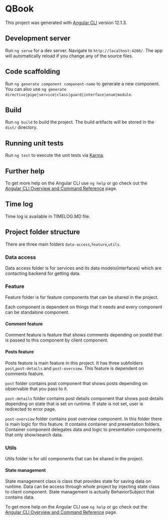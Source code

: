 # QBook

This project was generated with [Angular CLI](https://github.com/angular/angular-cli) version 12.1.3.

## Development server

Run `ng serve` for a dev server. Navigate to `http://localhost:4200/`. The app will automatically reload if you change any of the source files.

## Code scaffolding

Run `ng generate component component-name` to generate a new component. You can also use `ng generate directive|pipe|service|class|guard|interface|enum|module`.

## Build

Run `ng build` to build the project. The build artifacts will be stored in the `dist/` directory.

## Running unit tests

Run `ng test` to execute the unit tests via [Karma](https://karma-runner.github.io).

## Further help

To get more help on the Angular CLI use `ng help` or go check out the [Angular CLI Overview and Command Reference](https://angular.io/cli) page.

## Time log

Time log is available in TIMELOG.MD file.

## Project folder structure

There are three main folders `data-access`,`feature`,`utils`.

### Data access

Data access folder is for services and its data models(interfaces) which are contacting backend for getting data.

### Feature

Feature folder is for feature components that can be shared in the project.

Each component is dependent on things that it needs and every component can be standalone component.

#### Comment feature

Comment feature is feature that shows comments depending on postId that is passed to this component by client component.

#### Posts feature

Posts feature is main feature in this project. It has three subfolders `post`,`post-details` and `post-overview`. This feature is dependent on comments feature.

`post` folder contains post component that shows posts depending on observable that you pass to it.

`post-details` folder contains post details component that shows post details depending on state that is set on runtime. If state is not set, user is redirected to error page.

`post-overview` folder contains post overview component. In this folder there is main logic for this feature. It contains container and presentation folders. Container component delegates data and logic to presentation components that only show/search data.

### Utils

Utils folder is for util components that can be shared in the project.

#### State management

State management class is class that provides state for saving data on runtime. Data can be access through whole project by injecting state class to client component. State management is actually BehaviorSubject that contains data.

To get more help on the Angular CLI use `ng help` or go check out the [Angular CLI Overview and Command Reference](https://angular.io/cli) page.

